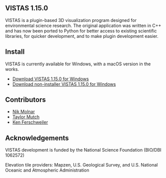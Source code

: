 ## VISTAS 1.15.0 ##

VISTAS is a plugin-based 3D visualization program designed for environmental science research. The original application
was written in C++ and has now been ported to Python for better access to existing scientific libraries, for quicker
development, and to make plugin development easier.

## Install ##

VISTAS is currently available for Windows, with a macOS version in the works.

* [Download VISTAS 1.15.0 for Windows](https://github.com/VISTAS-IVES/pyvistas/releases/download/1.15.0/VISTAS_1_15_0.exe)
* [Download non-installer VISTAS 1.15.0 for Windows](https://github.com/VISTAS-IVES/pyvistas/releases/download/1.15.0/VISTAS_NOINSTALL_1_15_0.zip)

## Contributors ##

* [Nik Molnar](https://github.com/nikmolnar)
* [Taylor Mutch](https://github.com/TaylorMutch)
* [Ken Ferschweiler](https://github.com/kennino)

## Acknowledgements ##

VISTAS development is funded by the National Science Foundation (BIO/DBI 1062572)

Elevation tile providers: Mapzen, U.S. Geological Survey, and U.S. National Oceanic and Atmospheric Administration
